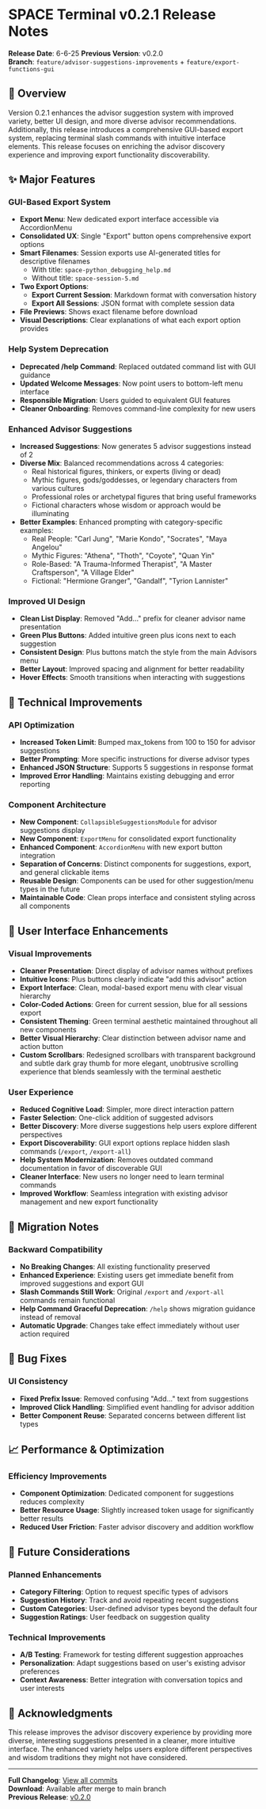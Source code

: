 # SPACE Terminal v0.2.1 Release Notes

**Release Date**: 6-6-25
**Previous Version**: v0.2.0  
**Branch**: `feature/advisor-suggestions-improvements` + `feature/export-functions-gui`

## 🎯 Overview

Version 0.2.1 enhances the advisor suggestion system with improved variety, better UI design, and more diverse advisor recommendations. Additionally, this release introduces a comprehensive GUI-based export system, replacing terminal slash commands with intuitive interface elements. This release focuses on enriching the advisor discovery experience and improving export functionality discoverability.

## ✨ Major Features

### GUI-Based Export System
- **Export Menu**: New dedicated export interface accessible via AccordionMenu
- **Consolidated UX**: Single "Export" button opens comprehensive export options
- **Smart Filenames**: Session exports use AI-generated titles for descriptive filenames
  - With title: `space-python_debugging_help.md`
  - Without title: `space-session-5.md`
- **Two Export Options**:
  - **Export Current Session**: Markdown format with conversation history
  - **Export All Sessions**: JSON format with complete session data
- **File Previews**: Shows exact filename before download
- **Visual Descriptions**: Clear explanations of what each export option provides

### Help System Deprecation
- **Deprecated /help Command**: Replaced outdated command list with GUI guidance
- **Updated Welcome Messages**: Now point users to bottom-left menu interface
- **Responsible Migration**: Users guided to equivalent GUI features
- **Cleaner Onboarding**: Removes command-line complexity for new users

### Enhanced Advisor Suggestions
- **Increased Suggestions**: Now generates 5 advisor suggestions instead of 2
- **Diverse Mix**: Balanced recommendations across 4 categories:
  - Real historical figures, thinkers, or experts (living or dead)
  - Mythic figures, gods/goddesses, or legendary characters from various cultures
  - Professional roles or archetypal figures that bring useful frameworks
  - Fictional characters whose wisdom or approach would be illuminating
- **Better Examples**: Enhanced prompting with category-specific examples:
  - Real People: "Carl Jung", "Marie Kondo", "Socrates", "Maya Angelou"
  - Mythic Figures: "Athena", "Thoth", "Coyote", "Quan Yin"
  - Role-Based: "A Trauma-Informed Therapist", "A Master Craftsperson", "A Village Elder"
  - Fictional: "Hermione Granger", "Gandalf", "Tyrion Lannister"

### Improved UI Design
- **Clean List Display**: Removed "Add..." prefix for cleaner advisor name presentation
- **Green Plus Buttons**: Added intuitive green plus icons next to each suggestion
- **Consistent Design**: Plus buttons match the style from the main Advisors menu
- **Better Layout**: Improved spacing and alignment for better readability
- **Hover Effects**: Smooth transitions when interacting with suggestions

## 🔧 Technical Improvements

### API Optimization
- **Increased Token Limit**: Bumped max_tokens from 100 to 150 for advisor suggestions
- **Better Prompting**: More specific instructions for diverse advisor types
- **Enhanced JSON Structure**: Supports 5 suggestions in response format
- **Improved Error Handling**: Maintains existing debugging and error reporting

### Component Architecture
- **New Component**: `CollapsibleSuggestionsModule` for advisor suggestions display
- **New Component**: `ExportMenu` for consolidated export functionality
- **Enhanced Component**: `AccordionMenu` with new export button integration
- **Separation of Concerns**: Distinct components for suggestions, export, and general clickable items
- **Reusable Design**: Components can be used for other suggestion/menu types in the future
- **Maintainable Code**: Clean props interface and consistent styling across all components

## 🎨 User Interface Enhancements

### Visual Improvements
- **Cleaner Presentation**: Direct display of advisor names without prefixes
- **Intuitive Icons**: Plus buttons clearly indicate "add this advisor" action
- **Export Interface**: Clean, modal-based export menu with clear visual hierarchy
- **Color-Coded Actions**: Green for current session, blue for all sessions export
- **Consistent Theming**: Green terminal aesthetic maintained throughout all new components
- **Better Visual Hierarchy**: Clear distinction between advisor name and action button
- **Custom Scrollbars**: Redesigned scrollbars with transparent background and subtle dark gray thumb for more elegant, unobtrusive scrolling experience that blends seamlessly with the terminal aesthetic

### User Experience
- **Reduced Cognitive Load**: Simpler, more direct interaction pattern
- **Faster Selection**: One-click addition of suggested advisors
- **Better Discovery**: More diverse suggestions help users explore different perspectives
- **Export Discoverability**: GUI export options replace hidden slash commands (`/export`, `/export-all`)
- **Help System Modernization**: Removes outdated command documentation in favor of discoverable GUI
- **Cleaner Interface**: New users no longer need to learn terminal commands
- **Improved Workflow**: Seamless integration with existing advisor management and new export functionality

## 🔄 Migration Notes

### Backward Compatibility
- **No Breaking Changes**: All existing functionality preserved
- **Enhanced Experience**: Existing users get immediate benefit from improved suggestions and export GUI
- **Slash Commands Still Work**: Original `/export` and `/export-all` commands remain functional
- **Help Command Graceful Deprecation**: `/help` shows migration guidance instead of removal
- **Automatic Upgrade**: Changes take effect immediately without user action required

## 🐛 Bug Fixes

### UI Consistency
- **Fixed Prefix Issue**: Removed confusing "Add..." text from suggestions
- **Improved Click Handling**: Simplified event handling for advisor addition
- **Better Component Reuse**: Separated concerns between different list types

## 📈 Performance & Optimization

### Efficiency Improvements
- **Component Optimization**: Dedicated component for suggestions reduces complexity
- **Better Resource Usage**: Slightly increased token usage for significantly better results
- **Reduced User Friction**: Faster advisor discovery and addition workflow

## 🚀 Future Considerations

### Planned Enhancements
- **Category Filtering**: Option to request specific types of advisors
- **Suggestion History**: Track and avoid repeating recent suggestions
- **Custom Categories**: User-defined advisor types beyond the default four
- **Suggestion Ratings**: User feedback on suggestion quality

### Technical Improvements
- **A/B Testing**: Framework for testing different suggestion approaches
- **Personalization**: Adapt suggestions based on user's existing advisor preferences
- **Context Awareness**: Better integration with conversation topics and user interests

## 💝 Acknowledgments

This release improves the advisor discovery experience by providing more diverse, interesting suggestions presented in a cleaner, more intuitive interface. The enhanced variety helps users explore different perspectives and wisdom traditions they might not have considered.

---

**Full Changelog**: [View all commits](https://github.com/andrewblevins/space/compare/v0.2.0...v0.2.1)  
**Download**: Available after merge to main branch  
**Previous Release**: [v0.2.0](./CHANGELOG-v0.2.0.md) 